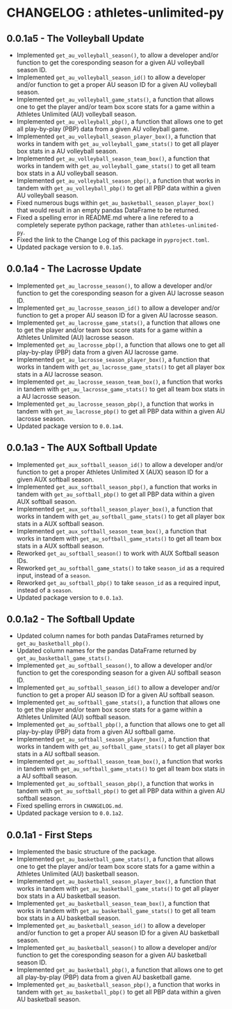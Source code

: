 # CHANGELOG : athletes-unlimited-py

## 0.0.1a5 - The Volleyball Update

- Implemented `get_au_volleyball_season()`, to allow a developer and/or function to get the coresponding season for a given AU volleyball season ID.
- Implemented `get_au_volleyball_season_id()` to allow a developer and/or function to get a proper AU season ID for a given AU volleyball season.
- Implemented `get_au_volleyball_game_stats()`, a function that allows one to get the player and/or team box score stats for a game within a Athletes Unlimited (AU) volleyball season.
- Implemented `get_au_volleyball_pbp()`, a function that allows one to get all play-by-play (PBP) data from a given AU volleyball game.
- Implemented `get_au_volleyball_season_player_box()`, a function that works in tandem with `get_au_volleyball_game_stats()` to get all player box stats in a AU volleyball season.
- Implemented `get_au_volleyball_season_team_box()`, a function that works in tandem with `get_au_volleyball_game_stats()` to get all team box stats in a AU volleyball season.
- Implemented `get_au_volleyball_season_pbp()`, a function that works in tandem with `get_au_volleyball_pbp()` to get all PBP data within a given AU volleyball season.
- Fixed numerous bugs within `get_au_basketball_season_player_box()` that would result in an empty pandas DataFrame to be returned.
- Fixed a spelling error in README.md where a line refered to a completely seperate python package, rather than `athletes-unlimited-py`.
- Fixed the link to the Change Log of this package in `pyproject.toml`.
- Updated package version to `0.0.1a5`.

## 0.0.1a4 - The Lacrosse Update

- Implemented `get_au_lacrosse_season()`, to allow a developer and/or function to get the coresponding season for a given AU lacrosse season ID.
- Implemented `get_au_lacrosse_season_id()` to allow a developer and/or function to get a proper AU season ID for a given AU lacrosse season.
- Implemented `get_au_lacrosse_game_stats()`, a function that allows one to get the player and/or team box score stats for a game within a Athletes Unlimited (AU) lacrosse season.
- Implemented `get_au_lacrosse_pbp()`, a function that allows one to get all play-by-play (PBP) data from a given AU lacrosse game.
- Implemented `get_au_lacrosse_season_player_box()`, a function that works in tandem with `get_au_lacrosse_game_stats()` to get all player box stats in a AU lacrosse season.
- Implemented `get_au_lacrosse_season_team_box()`, a function that works in tandem with `get_au_lacrosse_game_stats()` to get all team box stats in a AU lacrosse season.
- Implemented `get_au_lacrosse_season_pbp()`, a function that works in tandem with `get_au_lacrosse_pbp()` to get all PBP data within a given AU lacrosse season.
- Updated package version to `0.0.1a4`.

## 0.0.1a3 - The AUX Softball Update

- Implemented `get_aux_softball_season_id()` to allow a developer and/or function to get a proper Athletes Unlimited X (AUX) season ID for a given AUX softball season.
- Implemented `get_aux_softball_season_pbp()`, a function that works in tandem with `get_au_softball_pbp()` to get all PBP data within a given AUX softball season.
- Implemented `get_aux_softball_season_player_box()`, a function that works in tandem with `get_au_softball_game_stats()` to get all player box stats in a AUX softball season.
- Implemented `get_aux_softball_season_team_box()`, a function that works in tandem with `get_au_softball_game_stats()` to get all team box stats in a AUX softball season.
- Reworked `get_au_softball_season()` to work with AUX Softball season IDs.
- Reworked `get_au_softball_game_stats()` to take `season_id` as a required input, instead of a `season`.
- Reworked `get_au_softball_pbp()` to take `season_id` as a required input, instead of a `season`.
- Updated package version to `0.0.1a3`.

## 0.0.1a2 - The Softball Update

- Updated column names for both pandas DataFrames returned by `get_au_basketball_pbp()`.
- Updated column names for the pandas DataFrame returned by `get_au_basketball_game_stats()`.
- Implemented `get_au_softball_season()`, to allow a developer and/or function to get the coresponding season for a given AU softball season ID.
- Implemented `get_au_softball_season_id()` to allow a developer and/or function to get a proper AU season ID for a given AU softball season.
- Implemented `get_au_softball_game_stats()`, a function that allows one to get the player and/or team box score stats for a game within a Athletes Unlimited (AU) softball season.
- Implemented `get_au_softball_pbp()`, a function that allows one to get all play-by-play (PBP) data from a given AU softball game.
- Implemented `get_au_softball_season_player_box()`, a function that works in tandem with `get_au_softball_game_stats()` to get all player box stats in a AU softball season.
- Implemented `get_au_softball_season_team_box()`, a function that works in tandem with `get_au_softball_game_stats()` to get all team box stats in a AU softball season.
- Implemented `get_au_softball_season_pbp()`, a function that works in tandem with `get_au_softball_pbp()` to get all PBP data within a given AU softball season.
- Fixed spelling errors in `CHANGELOG.md`.
- Updated package version to `0.0.1a2`.

## 0.0.1a1 - First Steps

- Implemented the basic structure of the package.
- Implemented `get_au_basketball_game_stats()`, a function that allows one to get the player and/or team box score stats for a game within a Athletes Unlimited (AU) basketball season.
- Implemented `get_au_basketball_season_player_box()`, a function that works in tandem with `get_au_basketball_game_stats()` to get all player box stats in a AU basketball season.
- Implemented `get_au_basketball_season_team_box()`, a function that works in tandem with `get_au_basketball_game_stats()` to get all team box stats in a AU basketball season.
- Implemented `get_au_basketball_season_id()` to allow a developer and/or function to get a proper AU season ID for a given AU basketball season.
- Implemented `get_au_basketball_season()` to allow a developer and/or function to get the coresponding season for a given AU basketball season ID.
- Implemented `get_au_basketball_pbp()`, a function that allows one to get all play-by-play (PBP) data from a given AU basketball game.
- Implemented `get_au_basketball_season_pbp()`, a function that works in tandem with `get_au_basketball_pbp()` to get all PBP data within a given AU basketball season.
